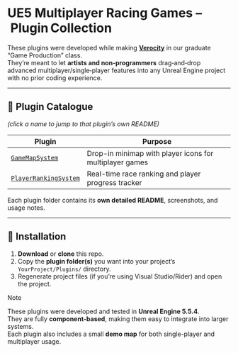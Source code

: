 # UE5 Multiplayer Racing Games – Plugin Collection

These plugins were developed while making **[Verocity](https://store.steampowered.com/app/3572320/Verocity/)** in our graduate “Game Production” class.  
They’re meant to let **artists and non‑programmers** drag‑and‑drop advanced multiplayer/single‑player features into any Unreal Engine project with no prior coding experience.

---

## 📁 Plugin Catalogue  
*(click a name to jump to that plugin’s own README)*

| Plugin | Purpose |
|--------|---------|
| [`GameMapSystem`](./GameMapSystem/) | Drop-in minimap with player icons for multiplayer games |
| [`PlayerRankingSystem`](./PlayerRankingSystem/) | Real-time race ranking and player progress tracker |


Each plugin folder contains its **own detailed README**, screenshots, and usage notes.

---

## 🔧 Installation

1. **Download** or **clone** this repo.  
2. Copy the **plugin folder(s)** you want into your project’s  
   `YourProject/Plugins/` directory.  
3. Regenerate project files (if you’re using Visual Studio/Rider) and open the project.  



> [!Note]  
> These plugins were developed and tested in **Unreal Engine 5.5.4**.  
> They are fully **component-based**, making them easy to integrate into larger systems.  
> Each plugin also includes a small **demo map** for both single-player and multiplayer usage.



